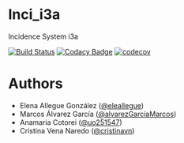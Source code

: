 # Inci_i3a
Incidence System i3a

[![Build Status](https://travis-ci.org/Arquisoft/Inci_i3a.svg?branch=master)](https://travis-ci.org/Arquisoft/Inci_i3a)
[![Codacy Badge](https://api.codacy.com/project/badge/Grade/27b04e16c41248d0abad6d5a4ce83911)](https://www.codacy.com/app/jelabra/Inci_i3a?utm_source=github.com&amp;utm_medium=referral&amp;utm_content=Arquisoft/Loader_i3a&amp;utm_campaign=Badge_Grade)
[![codecov](https://codecov.io/gh/Arquisoft/Inci_i3a/branch/master/graph/badge.svg)](https://codecov.io/gh/Arquisoft/Inci_i3a)

# Authors

* Elena Allegue González ([@eleallegue](https://github.com/eleallegue))
* Marcos Álvarez García ([@alvarezGarciaMarcos](https://github.com/alvarezGarciaMarcos))
* Anamaria Cotorei ([@uo251547](https://github.com/UO251547))
* Cristina Vena Naredo ([@cristinavn](https://github.com/cristinavn))